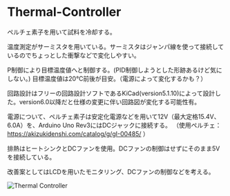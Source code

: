 # Thermal-Controller

ペルチェ素子を用いて試料を冷却する。

温度測定がサーミスタを用いている。サーミスタはジャンパ線を使って接続しているのでちょっとした衝撃などで変化しやすい。

P制御により目標温度値へと制御する。(PID制御しようとした形跡あるけど気にしない。)
目標温度値は20℃前後が目安。（電源によって変化するかも？）

回路設計はフリーの回路設計ソフトであるKiCad(version5.1.10)によって設計した。version6.0以降だと仕様の変更に伴い回路図が変化する可能性有。

電源について、ペルチェ素子は安定化電源などを用いて12V（最大定格15.4V、6.0A）を、Arduino Uno Rev3にはDCジャックに接続する。
（使用ペルチェ：https://akizukidenshi.com/catalog/g/gI-00485/ ）

排熱はヒートシンクとDCファンを使用。DCファンの制御はせずにそのまま5Vを接続している。

改善案としてはLCDを用いたモニタリング、DCファンの制御などを考える。


![Thermal Controller](https://user-images.githubusercontent.com/93374196/152501736-9cf6e86d-8439-4cac-addf-0bc70f1e0d59.jpg)
